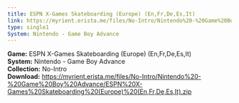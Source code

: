```yaml
---
title: ESPN X-Games Skateboarding (Europe) (En,Fr,De,Es,It)
link: https://myrient.erista.me/files/No-Intro/Nintendo%20-%20Game%20Boy%20Advance/ESPN%20X-Games%20Skateboarding%20(Europe)%20(En,Fr,De,Es,It).zip
type: single1
System: Nintendo - Game Boy Advance
---
```

<b>Game:</b> ESPN X-Games Skateboarding (Europe) (En,Fr,De,Es,It)<br>
<b>System:</b> Nintendo - Game Boy Advance<br>
<b>Collection:</b> No-Intro<br>
<b>Download:</b> https://myrient.erista.me/files/No-Intro/Nintendo%20-%20Game%20Boy%20Advance/ESPN%20X-Games%20Skateboarding%20(Europe)%20(En,Fr,De,Es,It).zip